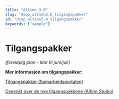 ```yaml
---
title: "Altinn 3.0"
slug: "dsop_altinn3.0_tilgangspakker"
id: "dsop_altinn3.0_tilgangspakker"
keywords: ["sample"]
---
```


# Tilgangspakker
*(foreløpig plan - klar til juni/juli)*

**Mer informasjon om tilgangspakker:**

[Tilgangspakker (Samarbeidsportalen)](https:/samarbeid.digdir.no/altinn/tilgangspakker/2364)

[Oversikt over de nye tilgangspakkene (Altinn Studio)](https:/docs.altinn.studio/authorization/what-do-you-get/accessgroups/accessgroups/)

